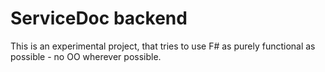 # ServiceDoc backend

This is an experimental project, that tries to use F# as purely functional as possible - no OO wherever possible.
